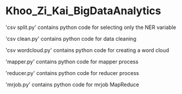 # Khoo_Zi_Kai_BigDataAnalytics

'csv split.py' contains python code for selecting only the NER variable

'csv clean.py' contains python code for data cleaning

'csv wordcloud.py' contains python code for creating a word cloud


'mapper.py' contains python code for mapper process

'reducer.py' contains python code for reducer process


'mrjob.py' contains python code for mrjob MapReduce
